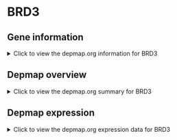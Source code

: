 <h1>BRD3</h1>

<h2>Gene information</h2>
<details>
  <summary>Click to view the depmap.org information for BRD3</summary>
  <iframe src="https://depmap.org/portal/gene/BRD3?tab=about" style="border:none;width:100%;height:800px"></iframe>
</details>

<h2>Depmap overview</h2>
<details>
  <summary>Click to view the depmap.org summary for BRD3</summary>
  <iframe src="https://depmap.org/portal/gene/BRD3?tab=overview" style="border:none;width:100%;height:800px"></iframe>
</details>

<h2>Depmap expression</h2>
<details>
  <summary>Click to view the depmap.org expression data for BRD3</summary>
  <iframe src="https://depmap.org/portal/gene/BRD3?tab=characterization" style="border:none;width:100%;height:800px"></iframe>
</details>


<!--
<h2>Reactome Pathway diagram</h2>
PNAME
-->


